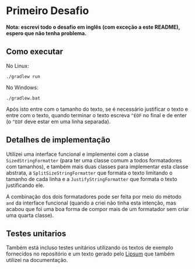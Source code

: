 # Primeiro Desafio

**Nota: escrevi todo o desafio em inglês (com exceção a este README), espero que não tenha problema.**

## Como executar

No Linux:

```
./gradlew run
```

No Windows:

```
./gradlew.bat
```

Após isto entre com o tamanho do texto, se é necessário justificar o texto e entre com o texto, quando terminar o texto escreva `^EOF` no final e de enter (o `^EOF` deve estar em uma linha separada).

## Detalhes de implementação

Utilizei uma interface funcional e implementei com a classe `SizedStringFormatter` (para ter uma classe comum a todos formatadores com tamanhos), e também mais duas classes para implementar esta classe abstrata, a `SplitSizeStringFormatter` que formata o texto limitando o tamanho de cada linha e a `JustifyStringFormatter` que formata o texto justificando ele.

A combinação dos dois formatadores pode ser feita por meio do método `and` da interface funcional (quando a criei não tinha esta intenção, mas acabou que foi uma boa forma de compor mais de um formatador sem criar uma quarta classe).

## Testes unitarios

Também está incluso testes unitários utilizando os textos de exemplo fornecidos no repositório e um texto gerado pelo [Lipsum](https://br.lipsum.com/) que também utilizei na documentação.
